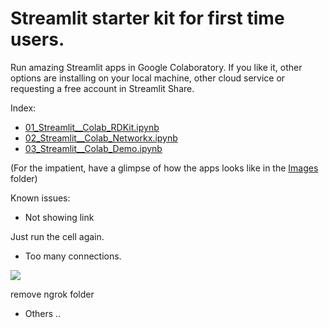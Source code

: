 # Streamlit starter kit for first time users. 
Run amazing Streamlit apps in Google Colaboratory. 
If you like it, other options are installing on your local machine, other cloud service or requesting a free account in Streamlit Share.


Index:
- [01_Streamlit__Colab_RDKit.ipynb](https://github.com/napoles-uach/streamlit_apps/blob/check_colab/Streamlit_Colab/01_Streamlit__Colab_RDKit.ipynb)
- [02_Streamlit__Colab_Networkx.ipynb](https://github.com/napoles-uach/streamlit_apps/blob/main/Streamlit_Colab/02_Streamlit__Colab_Networkx.ipynb)
- [03_Streamlit__Colab_Demo.ipynb](https://github.com/napoles-uach/streamlit_apps/blob/main/Streamlit_Colab/02_Streamlit__Colab_Demo.ipynb)

(For the impatient, have a glimpse of how the apps looks like in the [Images](https://github.com/napoles-uach/streamlit_apps/tree/main/Streamlit_Colab/Images) folder)


Known issues:
- Not showing link

Just run the cell again.
- Too many connections.

![](https://github.com/napoles-uach/streamlit_apps/blob/main/Streamlit_Colab/Images/TooMany.png)

remove ngrok folder

- Others ..

